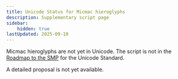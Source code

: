 ```yaml
---
title: Unicode Status for Micmac hieroglyphs
description: Supplementary script page
sidebar:
    hidden: true
lastUpdated: 2025-09-10
---
```


Micmac hieroglyphs are not yet in Unicode. The script is not in the [Roadmap to the SMP](http://www.unicode.org/roadmaps/smp/) for the Unicode Standard.

[comment]: # (end of intro)

[comment]: # (start of blocks)



[comment]: # (end of blocks)

[comment]: # (start of chars)



[comment]: # (end of chars)

[comment]: # (start of rest)

A detailed proposal is not yet available.
